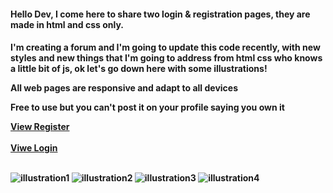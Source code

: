 <h4> Hello Dev, I come here to share two login & registration pages, they are made in html and css only.<h4>
  <p>I'm creating a forum and I'm going to update this code recently, with new styles and new things that I'm going to address from html css who knows a little bit of js, ok let's go down here with some illustrations!</p>
  <p>All web pages are responsive and adapt to all devices</p>
  <p>Free to use but you can't post it on your profile saying you own it</p>
     <a href="https://forcedeveloper.augustoweb.repl.co/registro.html" target="_blank">View Register</a> <br>
  <br>
  <a href="https://forcedeveloper.augustoweb.repl.co/login.html" target="_blank">Viwe Login</a>
  <br><br>

 
![illustration1](https://user-images.githubusercontent.com/99710453/154686772-b6d8e923-dcaa-48ca-bd20-6d564f30bc90.PNG)
![illustration2](https://user-images.githubusercontent.com/99710453/154686778-4e311845-834e-447e-a19e-a77ce511b834.PNG)
![illustration3](https://user-images.githubusercontent.com/99710453/154688134-3448d60e-0940-4c4b-9cc9-47772e553bda.PNG)
![illustration4](https://user-images.githubusercontent.com/99710453/154688139-841455a9-55f0-4bf3-a2d3-72d2bb9566be.PNG)

